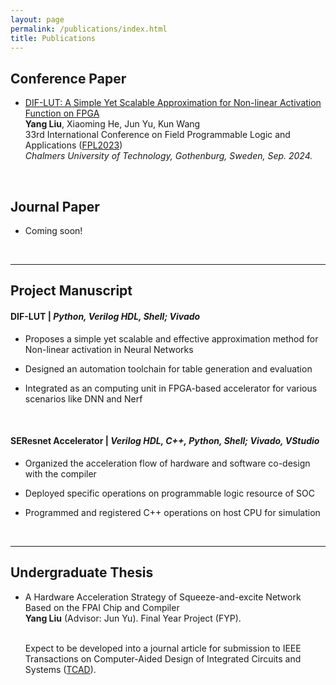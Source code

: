 ```yaml
---
layout: page
permalink: /publications/index.html
title: Publications
---
```




## Conference Paper

- [DIF-LUT: A Simple Yet Scalable Approximation for Non-linear Activation Function on FPGA](https://ieeexplore.ieee.org/document/10296290)<br>**Yang Liu**, Xiaoming He, Jun Yu, Kun Wang<br>33rd International Conference on Field Programmable Logic and Applications ([FPL2023](https://2023.fpl.org/))<br>*Chalmers University of Technology, Gothenburg, Sweden, Sep. 2024.*

  <br>

## Journal Paper

- Coming soon!

  <br>

---

## Project Manuscript

#### DIF-LUT | *Python, Verilog HDL, Shell; Vivado*

- Proposes a simple yet scalable and effective approximation method for Non-linear activation in Neural Networks<br>

- Designed an automation toolchain for table generation and evaluation<br>

- Integrated as an computing unit in FPGA-based accelerator for various scenarios like DNN and Nerf

  <br>

#### SEResnet Accelerator | *Verilog HDL, C++, Python, Shell; Vivado, VStudio*

- Organized the acceleration flow of hardware and software co-design with the compiler<br>

- Deployed specific operations on programmable logic resource of SOC<br>

- Programmed and registered C++ operations on host CPU for simulation<br>

  <br>

---

## Undergraduate Thesis

- A Hardware Acceleration Strategy of Squeeze-and-excite Network Based on the FPAI Chip and Compiler<br>**Yang Liu** (Advisor: Jun Yu). Final Year Project (FYP). 

  <br>Expect to be developed into a journal article for submission to IEEE Transactions on Computer-Aided Design of Integrated Circuits and Systems ([TCAD](https://ieeexplore.ieee.org/xpl/RecentIssue.jsp?punumber=43)).
  
  <br>
